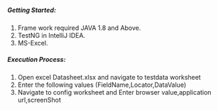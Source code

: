 ##### **Getting Started:**

1. Frame work required JAVA 1.8 and Above.
2. TestNG in IntelliJ IDEA.
3. MS-Excel.


##### **Execution Process:**

1.	Open excel Datasheet.xlsx and navigate to testdata worksheet
2.	Enter the following values (FieldName,Locator,DataValue)
3.  Navigate to config worksheet and Enter browser value,application url,screenShot

